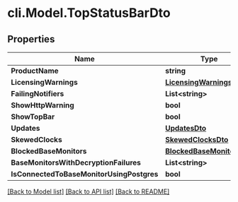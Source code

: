 # cli.Model.TopStatusBarDto

## Properties

Name | Type | Description | Notes
------------ | ------------- | ------------- | -------------
**ProductName** | **string** |  | 
**LicensingWarnings** | [**LicensingWarningsDto**](LicensingWarningsDto.md) |  | 
**FailingNotifiers** | **List&lt;string&gt;** |  | 
**ShowHttpWarning** | **bool** |  | 
**ShowTopBar** | **bool** |  | 
**Updates** | [**UpdatesDto**](UpdatesDto.md) |  | 
**SkewedClocks** | [**SkewedClocksDto**](SkewedClocksDto.md) |  | 
**BlockedBaseMonitors** | [**BlockedBaseMonitorsDto**](BlockedBaseMonitorsDto.md) |  | 
**BaseMonitorsWithDecryptionFailures** | **List&lt;string&gt;** |  | 
**IsConnectedToBaseMonitorUsingPostgres** | **bool** |  | 

[[Back to Model list]](../README.md#documentation-for-models) [[Back to API list]](../README.md#documentation-for-api-endpoints) [[Back to README]](../README.md)

